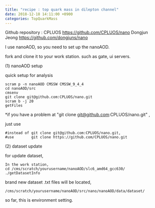 ```yaml
---
title: "recipe : top quark mass in dilepton channel"
date: 2018-12-18 14:11:00 +0900
categories: TopQuarkMass
---
```

Github repository  : CPLUOS           https://github.com/CPLUOS/nano 
                     Dongjun Jeong    https://github.com/dongjuns/nano 

I use nanoAOD, so you need to set up the nanoAOD.

fork and clone it to your work station. such as gate, ui servers.

(1) nanoAOD setup

quick setup for analysis
```
scram p -n nanoAOD CMSSW CMSSW_9_4_4
cd nanoAOD/src
cmsenv
git clone git@github.com:CPLUOS/nano.git
scram b -j 20
getFiles
```

*if you have a problem at "git clone git@github.com:CPLUOS/nano.git" ,

just use 
```
#instead of git clone git@github.com:CPLUOS/nano.git,
#use        git clone https://github.com/CPLUOS/nano.git
```

(2) dataset update

for update dataset,
```
In the work station,
cd /cms/scratch/yourusername/nanoAOD/slc6_amd64_gcc630/
./getDatasetInfo
```

brand new dataset .txt files will be located, 
```
/cms/scratch/yourusername/nanoAOD/src/nano/nanoAOD/data/dataset/
```


so far, this is environment setting.
